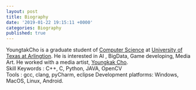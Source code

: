 ```yaml
---
layout: post
title: Biography
date: '2019-01-22 19:15:11 +0000'
categories: Biography
published: true
---
```

YoungtakCho is a graduate student of [Computer Science](https://cse.uta.edu/) at [University of Texas at Arlingtion](https://uta.edu/). He is interested in AI , BigData, Game developing, Media Art. He worked with a media artist, [Youngkak Cho](http://choyoungkak.com/?ckattempt=1).<br>
Skill Keywords : C++, C, Python, JAVA, OpenCV<br>
Tools : gcc, clang, pyCharm, eclipse 
Development platforms: Windows, MacOS, Linux, Android. 
